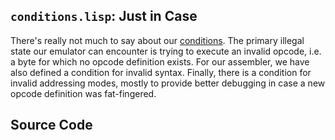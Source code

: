 ## `conditions.lisp`: Just in Case

There's really not much to say about our
[conditions](http://www.gigamonkeys.com/book/beyond-exception-handling-conditions-and-restarts.html).
The primary illegal state our emulator can encounter is trying to execute an
invalid opcode, i.e. a byte for which no opcode definition exists. For our
assembler, we have also defined a condition for invalid syntax. Finally,
there is a condition for invalid addressing modes, mostly to provide better
debugging in case a new opcode definition was fat-fingered.

## Source Code
